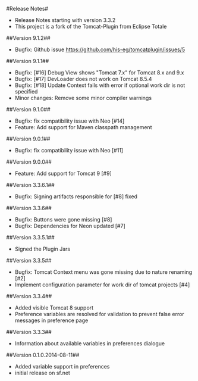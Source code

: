 #Release Notes#

* Release Notes starting with version 3.3.2
* This project is a fork of the Tomcat-Plugin from Eclipse Totale

##Version 9.1.2##
* Bugfix: Github issue https://github.com/his-eg/tomcatplugin/issues/5

##Version 9.1.1##
* Bugfix: [#16] Debug View shows "Tomcat 7.x" for Tomcat 8.x and 9.x
* Bugfix: [#17] DevLoader does not work on Tomcat 8.5.4
* Bugfix: [#18] Update Context fails with error if optional work dir is not specified
* Minor changes: Remove some minor compiler warnings

##Version 9.1.0##
* Bugfix: fix compatibility issue with Neo [#14]
* Feature: Add support for Maven classpath management

##Version 9.0.1##
* Bugfix: fix compatibility issue with Neo [#11]

##Version 9.0.0##
* Feature: Add support for Tomcat 9 [#9]

##Version 3.3.6.1##
* Bugfix: Signing artifacts responsible for [#8] fixed

##Version 3.3.6##
* Bugfix: Buttons were gone missing [#8]
* Bugfix: Dependencies for Neon updated [#7]

##Version 3.3.5.1##
* Signed the Plugin Jars

##Version 3.3.5##
* Bugfix: Tomcat Context menu was gone missing due to nature renaming [#2]
* Implement configuration parameter for work dir of tomcat projects [#4]

##Version 3.3.4##

* Added visible Tomcat 8 support
* Preference variables are resolved for validation to prevent false error messages in preference page

##Version 3.3.3##

* Information about available variables in preferences dialogue

##Version 0.1.0.2014-08-11##

* Added variable support in preferences
* initial release on sf.net
